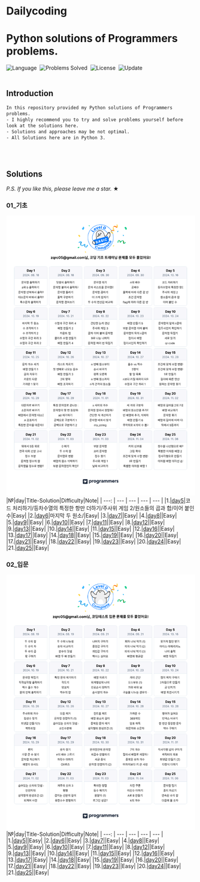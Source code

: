 # Dailycoding  

# Python solutions of Programmers problems.
![Language](https://img.shields.io/badge/language-Python-blue.svg)&nbsp;
![Problems Solved](https://img.shields.io/badge/problems%20solved-0%2F0-orange)&nbsp;
![License](https://img.shields.io/badge/source-Programmers-green.svg)&nbsp;
![Update](https://img.shields.io/badge/update-Daily-brightgreen.svg)
<br><br>

## Introduction
    In this repository provided my Python solutions of Programmers problems. 
    - I highly recommend you to try and solve problems yourself before look at the solutions here.
    - Solutions and approaches may be not optimal.
    - All Solutions here are in Python 3.
<br><br>

## Solutions
*P.S. If you like this, please leave me a star.* ★

### 01_기초
![기초트레이닝캘린더](https://github.com/Geon-05/dailycoding/blob/main/img/%EC%BD%94%EB%94%A9%20%EA%B8%B0%EC%B4%88%20%ED%8A%B8%EB%A0%88%EC%9D%B4%EB%8B%9D%20%EC%BA%98%EB%A6%B0%EB%8D%94_%ED%8C%8C%EC%9D%B4%EB%84%90.png?raw=true)
|№|day|Title-Solution|Difficulty|Note|
| ---: | --- | --- | --- | --- |
|1.|[day5](https://github.com/Geon-05/dailycoding/tree/main/programmers_%EC%BD%94%EB%94%A9%ED%85%8C%EC%8A%A4%ED%8A%B8/01_%EA%B8%B0%EC%B4%88/day05)|코드 처리하기/등차수열의 특정한 항만 더하기/주사위 게임 2/원소들의 곱과 합/이어 붙인 수|Easy|
|2.|[day6](https://github.com/Geon-05/dailycoding/tree/main/programmers_%EC%BD%94%EB%94%A9%ED%85%8C%EC%8A%A4%ED%8A%B8/01_%EA%B8%B0%EC%B4%88/day06)|마지막 두 원소/|Easy|
|3.|[day7]()||Easy|
|4.|[day8]()||Easy|
|5.|[day9]()||Easy|
|6.|[day10]()||Easy|
|7.|[day11]()||Easy|
|8.|[day12]()||Easy|
|9.|[day13]()||Easy|
|10.|[day14]()||Easy|
|11.|[day15]()||Easy|
|12.|[day16]()||Easy|
|13.|[day17]()||Easy|
|14.|[day18]()||Easy|
|15.|[day19]()||Easy|
|16.|[day20]()||Easy|
|17.|[day21]()||Easy|
|18.|[day22]()||Easy|
|19.|[day23]()||Easy|
|20.|[day24]()||Easy|
|21.|[day25]()||Easy|

### 02_입문
![입문트레이닝캘린더](https://github.com/Geon-05/dailycoding/blob/main/img/%EC%BD%94%EB%94%A9%ED%85%8C%EC%8A%A4%ED%8A%B8%20%EC%9E%85%EB%AC%B8%20%EC%BA%98%EB%A6%B0%EB%8D%94_%ED%8C%8C%EC%9D%B4%EB%84%90.png?raw=true)
|№|day|Title-Solution|Difficulty|Note|
| ---: | --- | --- | --- | --- |
|1.|[day5]()||Easy|
|2.|[day6]()||Easy|
|3.|[day7]()||Easy|
|4.|[day8]()||Easy|
|5.|[day9]()||Easy|
|6.|[day10]()||Easy|
|7.|[day11]()||Easy|
|8.|[day12]()||Easy|
|9.|[day13]()||Easy|
|10.|[day14]()||Easy|
|11.|[day15]()||Easy|
|12.|[day16]()||Easy|
|13.|[day17]()||Easy|
|14.|[day18]()||Easy|
|15.|[day19]()||Easy|
|16.|[day20]()||Easy|
|17.|[day21]()||Easy|
|18.|[day22]()||Easy|
|19.|[day23]()||Easy|
|20.|[day24]()||Easy|
|21.|[day25]()||Easy|
